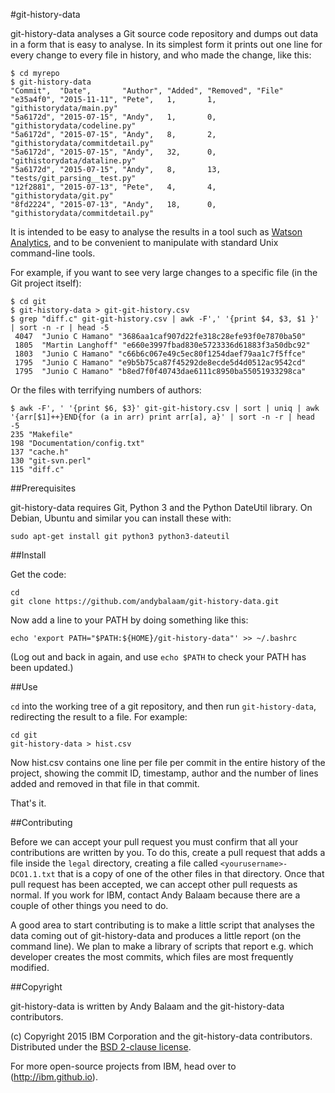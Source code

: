 #git-history-data

git-history-data analyses a Git source code repository and dumps out data in a form that is easy to analyse. In its simplest form it prints out one line for every change to every file in history, and who made the change, like this:

    $ cd myrepo
    $ git-history-data
    "Commit",  "Date",       "Author", "Added", "Removed", "File"
    "e35a4f0", "2015-11-11", "Pete",   1,       1,         "githistorydata/main.py"
    "5a6172d", "2015-07-15", "Andy",   1,       0,         "githistorydata/codeline.py"
    "5a6172d", "2015-07-15", "Andy",   8,       2,         "githistorydata/commitdetail.py"
    "5a6172d", "2015-07-15", "Andy",   32,      0,         "githistorydata/dataline.py"
    "5a6172d", "2015-07-15", "Andy",   8,       13,        "tests/git_parsing__test.py"
    "12f2881", "2015-07-13", "Pete",   4,       4,         "githistorydata/git.py"
    "8fd2224", "2015-07-13", "Andy",   18,      0,         "githistorydata/commitdetail.py"


It is intended to be easy to analyse the results in a tool such as [Watson Analytics](http://watsonanalytics.com), and to be convenient to manipulate with standard Unix command-line tools.

For example, if you want to see very large changes to a specific file (in the Git project itself):

    $ cd git
    $ git-history-data > git-git-history.csv
    $ grep "diff.c" git-git-history.csv | awk -F',' '{print $4, $3, $1 }' | sort -n -r | head -5
     4047  "Junio C Hamano" "3686aa1caf907d22fe318c28efe93f0e7870ba50"
     1805  "Martin Langhoff" "e660e3997fbad830e5723336d61883f3a50dbc92"
     1803  "Junio C Hamano" "c66b6c067e49c5ec80f1254daef79aa1c7f5ffce"
     1795  "Junio C Hamano" "e9b5b75ca87f45292de8ecde5d4d0512ac9542cd"
     1795  "Junio C Hamano" "b8ed7f0f40743dae6111c8950ba55051933298ca"

Or the files with terrifying numbers of authors:

    $ awk -F', ' '{print $6, $3}' git-git-history.csv | sort | uniq | awk '{arr[$1]++}END{for (a in arr) print arr[a], a}' | sort -n -r | head -5
    235 "Makefile"
    198 "Documentation/config.txt"
    137 "cache.h"
    130 "git-svn.perl"
    115 "diff.c"

##Prerequisites

git-history-data requires Git, Python 3 and the Python DateUtil library.  On Debian, Ubuntu and similar you can install these with:

    sudo apt-get install git python3 python3-dateutil

##Install

Get the code:

    cd
    git clone https://github.com/andybalaam/git-history-data.git

Now add a line to your PATH by doing something like this:

    echo 'export PATH="$PATH:${HOME}/git-history-data"' >> ~/.bashrc

(Log out and back in again, and use `echo $PATH` to check your PATH has been updated.)

##Use

`cd` into the working tree of a git repository, and then run `git-history-data`, redirecting the result to a file.  For example:

    cd git
    git-history-data > hist.csv

Now hist.csv contains one line per file per commit in the entire history of the project, showing the commit ID, timestamp, author and the number of lines added and removed in that file in that commit.

That's it.

##Contributing

Before we can accept your pull request you must confirm that all your contributions are written by you.  To do this, create a pull request that adds a file inside the `legal` directory, creating a file called `<yourusername>-DCO1.1.txt` that is a copy of one of the other files in that directory.  Once that pull request has been accepted, we can accept other pull requests as normal.  If you work for IBM, contact Andy Balaam because there are a couple of other things you need to do.

A good area to start contributing is to make a little script that analyses the data coming out of git-history-data and produces a little report (on the command line).  We plan to make a library of scripts that report e.g. which developer creates the most commits, which files are most frequently modified.

##Copyright

git-history-data is written by Andy Balaam and the git-history-data contributors.

(c) Copyright 2015 IBM Corporation and the git-history-data contributors. Distributed under the [BSD 2-clause license](https://github.com/andybalaam/git-history-data/blob/master/LICENSE).

For more open-source projects from IBM, head over to (http://ibm.github.io).
